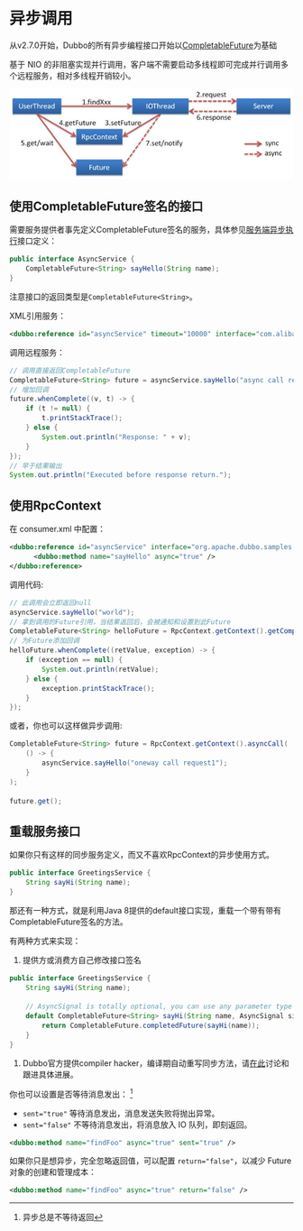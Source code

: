 # 异步调用

从v2.7.0开始，Dubbo的所有异步编程接口开始以[CompletableFuture](https://docs.oracle.com/javase/8/docs/api/java/util/concurrent/CompletableFuture.html)为基础

基于 NIO 的非阻塞实现并行调用，客户端不需要启动多线程即可完成并行调用多个远程服务，相对多线程开销较小。

![/user-guide/images/future.jpg](../sources/images/future.jpg)


## 使用CompletableFuture签名的接口

需要服务提供者事先定义CompletableFuture签名的服务，具体参见[服务端异步执行](./async-execute-on-provider.md)接口定义：

```java
public interface AsyncService {
    CompletableFuture<String> sayHello(String name);
}
```

注意接口的返回类型是`CompletableFuture<String>`。

XML引用服务：

```xml
<dubbo:reference id="asyncService" timeout="10000" interface="com.alibaba.dubbo.samples.async.api.AsyncService"/>
```

调用远程服务：

```java
// 调用直接返回CompletableFuture
CompletableFuture<String> future = asyncService.sayHello("async call request");
// 增加回调
future.whenComplete((v, t) -> {
    if (t != null) {
        t.printStackTrace();
    } else {
        System.out.println("Response: " + v);
    }
});
// 早于结果输出
System.out.println("Executed before response return.");
```



## 使用RpcContext

在 consumer.xml 中配置：

```xml
<dubbo:reference id="asyncService" interface="org.apache.dubbo.samples.governance.api.AsyncService">
      <dubbo:method name="sayHello" async="true" />
</dubbo:reference>
```

调用代码:

```java
// 此调用会立即返回null
asyncService.sayHello("world");
// 拿到调用的Future引用，当结果返回后，会被通知和设置到此Future
CompletableFuture<String> helloFuture = RpcContext.getContext().getCompletableFuture();
// 为Future添加回调
helloFuture.whenComplete((retValue, exception) -> {
    if (exception == null) {
        System.out.println(retValue);
    } else {
        exception.printStackTrace();
    }
});
```

或者，你也可以这样做异步调用:

```java
CompletableFuture<String> future = RpcContext.getContext().asyncCall(
    () -> {
        asyncService.sayHello("oneway call request1");
    }
);

future.get();
```



## 重载服务接口

如果你只有这样的同步服务定义，而又不喜欢RpcContext的异步使用方式。

```java
public interface GreetingsService {
    String sayHi(String name);
}
```

那还有一种方式，就是利用Java 8提供的default接口实现，重载一个带有带有CompletableFuture签名的方法。

有两种方式来实现：

1. 提供方或消费方自己修改接口签名

```java
public interface GreetingsService {
    String sayHi(String name);
    
    // AsyncSignal is totally optional, you can use any parameter type as long as java allows your to do that.
    default CompletableFuture<String> sayHi(String name, AsyncSignal signal) {
        return CompletableFuture.completedFuture(sayHi(name));
    }
}
```

1. Dubbo官方提供compiler hacker，编译期自动重写同步方法，请[在此](https://github.com/dubbo/dubbo-async-processor#compiler-hacker-processer)讨论和跟进具体进展。



你也可以设置是否等待消息发出： [^1]

- `sent="true"` 等待消息发出，消息发送失败将抛出异常。
- `sent="false"` 不等待消息发出，将消息放入 IO 队列，即刻返回。

```xml
<dubbo:method name="findFoo" async="true" sent="true" />
```

如果你只是想异步，完全忽略返回值，可以配置 `return="false"`，以减少 Future 对象的创建和管理成本：

```xml
<dubbo:method name="findFoo" async="true" return="false" />
```

[^1]: 异步总是不等待返回